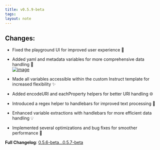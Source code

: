 ```yaml
---
title: v0.5.9-beta
tags: 
layout: note
---
```

## Changes:

- Fixed the playground UI for improved user experience 🎨
    
- Added yaml and metadata variables for more comprehensive data handling 📄  
    [![image](https://github.com/nhaouari/obsidian-textgenerator-plugin/assets/57036855/17094da7-ae94-4947-a0cd-2fa910386b4f)](https://github.com/nhaouari/obsidian-textgenerator-plugin/assets/57036855/17094da7-ae94-4947-a0cd-2fa910386b4f)
    
- Made all variables accessible within the custom Instruct template for increased flexibility ✨
    
- Added encodeURI and eachProperty helpers for better URI handling 🌐
    
- Introduced a regex helper to handlebars for improved text processing 🧹
    
- Enhanced variable extractions with handlebars for more efficient data handling 💡
    
- Implemented several optimizations and bug fixes for smoother performance 🐞
    

**Full Changelog**: [0.5.6-beta...0.5.7-beta](https://github.com/nhaouari/obsidian-textgenerator-plugin/compare/0.5.6-beta...0.5.7-beta)